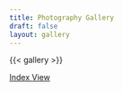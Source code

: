 ```yaml
---
title: Photography Gallery
draft: false
layout: gallery
---
```


{{< gallery >}}

[Index View](/photography)